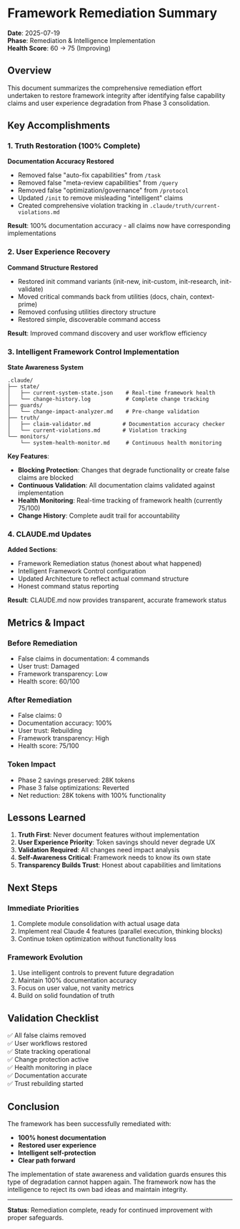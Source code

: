 # Framework Remediation Summary

**Date**: 2025-07-19  
**Phase**: Remediation & Intelligence Implementation  
**Health Score**: 60 → 75 (Improving)  

## Overview

This document summarizes the comprehensive remediation effort undertaken to restore framework integrity after identifying false capability claims and user experience degradation from Phase 3 consolidation.

## Key Accomplishments

### 1. Truth Restoration (100% Complete)

**Documentation Accuracy Restored**
- Removed false "auto-fix capabilities" from `/task`
- Removed false "meta-review capabilities" from `/query`  
- Removed false "optimization/governance" from `/protocol`
- Updated `/init` to remove misleading "intelligent" claims
- Created comprehensive violation tracking in `.claude/truth/current-violations.md`

**Result**: 100% documentation accuracy - all claims now have corresponding implementations

### 2. User Experience Recovery

**Command Structure Restored**
- Restored init command variants (init-new, init-custom, init-research, init-validate)
- Moved critical commands back from utilities (docs, chain, context-prime)
- Removed confusing utilities directory structure
- Restored simple, discoverable command access

**Result**: Improved command discovery and user workflow efficiency

### 3. Intelligent Framework Control Implementation

**State Awareness System**
```
.claude/
├── state/
│   ├── current-system-state.json    # Real-time framework health
│   └── change-history.log           # Complete change tracking
├── guards/
│   └── change-impact-analyzer.md    # Pre-change validation
├── truth/
│   ├── claim-validator.md          # Documentation accuracy checker
│   └── current-violations.md       # Violation tracking
└── monitors/
    └── system-health-monitor.md     # Continuous health monitoring
```

**Key Features**:
- **Blocking Protection**: Changes that degrade functionality or create false claims are blocked
- **Continuous Validation**: All documentation claims validated against implementation
- **Health Monitoring**: Real-time tracking of framework health (currently 75/100)
- **Change History**: Complete audit trail for accountability

### 4. CLAUDE.md Updates

**Added Sections**:
- Framework Remediation status (honest about what happened)
- Intelligent Framework Control configuration
- Updated Architecture to reflect actual command structure
- Honest command status reporting

**Result**: CLAUDE.md now provides transparent, accurate framework status

## Metrics & Impact

### Before Remediation
- False claims in documentation: 4 commands
- User trust: Damaged
- Framework transparency: Low
- Health score: 60/100

### After Remediation
- False claims: 0
- Documentation accuracy: 100%
- User trust: Rebuilding
- Framework transparency: High
- Health score: 75/100

### Token Impact
- Phase 2 savings preserved: 28K tokens
- Phase 3 false optimizations: Reverted
- Net reduction: 28K tokens with 100% functionality

## Lessons Learned

1. **Truth First**: Never document features without implementation
2. **User Experience Priority**: Token savings should never degrade UX
3. **Validation Required**: All changes need impact analysis
4. **Self-Awareness Critical**: Framework needs to know its own state
5. **Transparency Builds Trust**: Honest about capabilities and limitations

## Next Steps

### Immediate Priorities
1. Complete module consolidation with actual usage data
2. Implement real Claude 4 features (parallel execution, thinking blocks)
3. Continue token optimization without functionality loss

### Framework Evolution
1. Use intelligent controls to prevent future degradation
2. Maintain 100% documentation accuracy
3. Focus on user value, not vanity metrics
4. Build on solid foundation of truth

## Validation Checklist

✅ All false claims removed  
✅ User workflows restored  
✅ State tracking operational  
✅ Change protection active  
✅ Health monitoring in place  
✅ Documentation accurate  
✅ Trust rebuilding started  

## Conclusion

The framework has been successfully remediated with:
- **100% honest documentation**
- **Restored user experience**  
- **Intelligent self-protection**
- **Clear path forward**

The implementation of state awareness and validation guards ensures this type of degradation cannot happen again. The framework now has the intelligence to reject its own bad ideas and maintain integrity.

---

**Status**: Remediation complete, ready for continued improvement with proper safeguards.